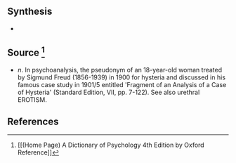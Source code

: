 ## Synthesis
- 
## Source [^1]
- $n$. In psychoanalysis, the pseudonym of an 18-year-old woman treated by Sigmund Freud (1856-1939) in 1900 for hysteria and discussed in his famous case study in 1901/5 entitled 'Fragment of an Analysis of a Case of Hysteria' (Standard Edition, VII, pp. 7-122). See also urethral EROTISM.
## References

[^1]: [[(Home Page) A Dictionary of Psychology 4th Edition by Oxford Reference]]